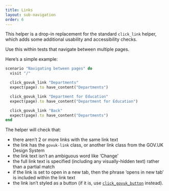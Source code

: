 ```yaml
---
title: Links
layout: sub-navigation
order: 6
---
```


This helper is a drop-in replacement for the standard `click_link` helper, which adds some additional usability and accessibility checks.

Use this within tests that navigate between multiple pages.

Here’s a simple example:

```ruby
scenario "Navigating between pages" do
  visit "/"

  click_govuk_link "Departments"
  expect(page).to have_content("Departments")

  click_govuk_link "Department for Education"
  expect(page).to have_content("Department for Education")

  click_govuk_link "Back"
  expect(page).to have_content("Departments")
end
```

The helper will check that:

* there aren’t 2 or more links with the same link text
* the link has the `govuk-link` class, or another link class from the GOV.UK Design System
* the link text isn’t an ambiguous word like ‘Change’
* the full link text is specified (including any visually-hidden text) rather than a partial match
* if the link is set to open in a new tab, then the phrase ‘opens in new tab’ is included within the link text
* the link isn’t styled as a button (if it is, use [`click_govuk_button`](/click-govuk-button) instead).
